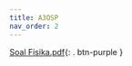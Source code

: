 ```yaml
---
title: A3OSP
nav_order: 2
---
```


[Soal Fisika.pdf](https://drive.google.com/file/d/1-QKmaPTmJrln3w1IzbDtgqYhMkX-4tA8/view?usp=drivesdk){: . btn-purple }
